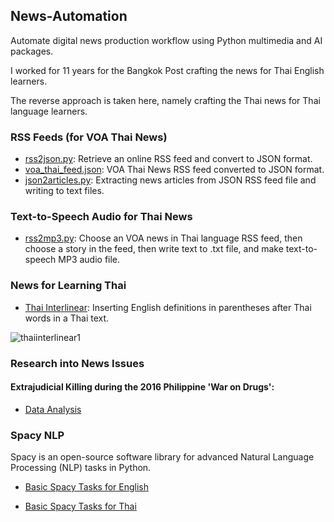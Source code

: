 ## News-Automation
Automate digital news production workflow using Python multimedia and AI packages.

I worked for 11 years for the Bangkok Post crafting the news for Thai English learners.

The reverse approach is taken here, namely crafting the Thai news for Thai language learners. 

### RSS Feeds (for VOA Thai News)

- [rss2json.py](https://github.com/jonfernq/News-Automation/blob/main/RSSFeed/rss2json.py): Retrieve an online RSS feed and convert to JSON format. 
- [voa_thai_feed.json](https://github.com/jonfernq/News-Automation/blob/main/RSSFeed/voa_thai_feed.json): VOA Thai News RSS feed converted to JSON format.  
- [json2articles.py](https://github.com/jonfernq/News-Automation/blob/main/RSSFeed/json2articles.py): Extracting news articles from JSON RSS feed file and writing to text files.  

### Text-to-Speech Audio for Thai News 

- [rss2mp3.py](https://github.com/jonfernq/News-Automation/blob/main/RSSFeed/rss2mp3.py): Choose an VOA news in Thai language RSS feed, then choose a story in the feed, then write text to .txt file, and make text-to-speech MP3 audio file. 

### News for Learning Thai

- [Thai Interlinear](https://github.com/jonfernq/News-Automation/tree/main/ThaiInterlinear): Inserting English definitions in parentheses after Thai words in a Thai text.  

![thaiinterlinear1](https://user-images.githubusercontent.com/68504324/221129655-a031570b-b623-48ff-913d-90fc30bff9fa.jpg)
  
### Research into News Issues

#### Extrajudicial Killing during the 2016 Philippine 'War on Drugs': 

- [Data Analysis](https://github.com/jonfernq/Extrajudicial-Killing-Philippines)

### Spacy NLP 

Spacy is an open-source software library for advanced Natural Language Processing (NLP) tasks in Python. 

- [Basic Spacy Tasks for English](https://github.com/jonfernq/News-Automation/tree/main/SpacyNLP/BasicSpacyEnglish) 

- [Basic Spacy Tasks for Thai](https://github.com/jonfernq/News-Automation/tree/main/SpacyNLP/BasicSpacyThai) 


